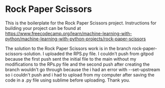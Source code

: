 # Rock Paper Scissors

This is the boilerplate for the Rock Paper Scissors project. Instructions for building your project can be found at https://www.freecodecamp.org/learn/machine-learning-with-python/machine-learning-with-python-projects/rock-paper-scissors

The solution to the Rock Paper Scissors work is in the branch rock-paper-scissors-solution. I uploaded the RPS.py file. I couldn't push from gitpod because the first push sent the initial file to the main without my modifications to the RPs.py file and the second push after creating the branch wouldn't go through because the i had an error with --set-upstream so i couldn't push and i had to upload from my computer after saving the code in a .py file using sublime before uploading. Thank you. 
